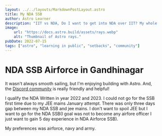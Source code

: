 ```yaml
---
layout: ../../layouts/MarkdownPostLayout.astro
title: My NDA SSB
author: Astro Learner
description: "IIT vs NDA, Do I want to get into NDA over IIT? My whole NDA journey written exam to SSB experience"
image:
    url: "https://docs.astro.build/assets/rays.webp"
    alt: "Thumbnail of Astro rays."
pubDate: 2022-07-15
tags: ["astro", "learning in public", "setbacks", "community"]
---
```


# NDA SSB Airforce in Gandhinagar

It wasn't always smooth sailing, but I'm enjoying building with Astro. And, the [Discord community](https://astro.build/chat) is really friendly and helpful!

I qualify the NDA Written in year 2022 and 2023. I could not go for the SSB first time due to my JEE mains January attempt. There was only three days gap between my NDA SSB and jee mains. I don't want to spoil JEE but I want to go for the NDA SSB(I goal was not to become any airfore officer I just want to gain 5 day experience in NDA Airforce SSB). 

My preferences was airforce, navy and army. 
